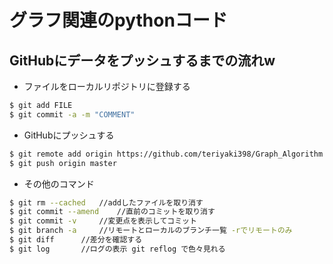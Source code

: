 # グラフ関連のpythonコード

## GitHubにデータをプッシュするまでの流れw
- ファイルをローカルリポジトリに登録する
```bash
$ git add FILE
$ git commit -a -m "COMMENT"
```

- GitHubにプッシュする
```bash
$ git remote add origin https://github.com/teriyaki398/Graph_Algorithm.git
$ git push origin master
```

- その他のコマンド
``` bash
$ git rm --cached	//addしたファイルを取り消す
$ git commit --amend 	//直前のコミットを取り消す
$ git commit -v 	//変更点を表示してコミット
$ git branch -a		//リモートとローカルのブランチ一覧 -rでリモートのみ
$ git diff		//差分を確認する
$ git log		//ログの表示 git reflog で色々見れる
```
